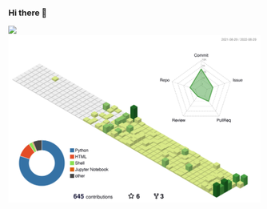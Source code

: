 ### Hi there 👋

<img width="800" src="https://github-profile-trophy.vercel.app/?username=gesoges0&count_private=true&include_all_commits=true" />
<img width="800" src="./profile-3d-contrib/profile-green-animate.svg">
